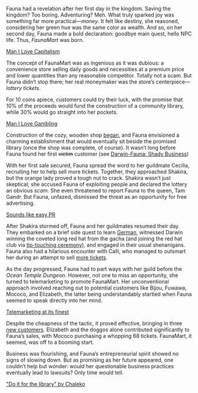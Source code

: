 Fauna had a revelation after her first day in the kingdom. Saving the kingdom? Too boring. Adventuring? Meh. What truly sparked joy was something far more practical—*money*. It felt like destiny, she reasoned, considering her green hue was the same color as wealth. And so, on her second day, Fauna made a bold declaration: goodbye main quest, hello NPC life. Thus, *FaunaMart* was born.

[Man I Love Capitalism](#embed:https://www.youtube.com/live/eUQWfgVwwpo?feature=shared\&t=176)

The concept of FaunaMart was as ingenious as it was dubious: a convenience store selling daily goods and necessities at a premium price and lower quantities than any reasonable competitor. Totally not a scam. But Fauna didn’t stop there; her real moneymaker was the store’s centerpiece—*lottery tickets*.

For 10 coins apiece, customers could try their luck, with the promise that 10% of the proceeds would fund the construction of a community library, while 30% would go straight into her pockets.

[Man I Love Gambling](#embed:https://www.youtube.com/live/eUQWfgVwwpo?t=646)

Construction of the cozy, wooden shop [began](https://www.youtube.com/live/eUQWfgVwwpo?feature=shared\&t=3387), and Fauna envisioned a charming establishment that would eventually sit beside the promised library (once the shop was complete, of course). It wasn’t long before Fauna found her first ~~victim~~ customer (see [Darwin-Fauna: Shady Business](#edge:moom-ceres-fauna-top-1-left-2))

With her first sale secured, Fauna spread the word to her guildmate Cecilia, recruiting her to help sell more tickets. Together, they approached Shakira, but the orange lady proved a tough nut to crack. Shakira wasn’t just skeptical; she accused Fauna of exploiting people and declared the lottery an obvious *scam*. She even threatened to report Fauna to the queen, Tam Gandr. But Fauna, unfazed, dismissed the threat as an opportunity for free advertising.

[Sounds like easy PR](#embed:https://www.youtube.com/live/eUQWfgVwwpo?feature=shared\&t=11970)

After Shakira stormed off, Fauna and her guildmates resumed their day. They embarked on a brief side quest to learn [German](https://www.youtube.com/live/eUQWfgVwwpo?feature=shared\&t=12106), witnessed Darwin winning the coveted long red hat from the gacha (and joining the red hat club via [tip-touching ceremony](https://www.youtube.com/live/eUQWfgVwwpo?feature=shared\&t=13042)), and engaged in their usual shenanigans. Fauna also had a hilarious encounter with Calli, who managed to outsmart her during an attempt to sell [more tickets](https://www.youtube.com/live/eUQWfgVwwpo?feature=shared\&t=13530).

As the day progressed, Fauna had to part ways with her guild before the *Ocean Temple Dungeon*. However, not one to miss an opportunity, she turned to telemarketing to promote FaunaMart. Her unconventional approach involved reaching out to potential customers like Bijou, Fuwawa, Mococo, and Elizabeth, the latter being understandably startled when Fauna seemed to speak directly into her mind.

[Telemarketing at its finest](#embed:https://www.youtube.com/live/eUQWfgVwwpo?t=14874)

Despite the cheapness of the tactic, it proved effective, bringing in three [new customers](https://www.youtube.com/live/eUQWfgVwwpo?feature=shared\&t=15005). Elizabeth and the doggos alone contributed significantly to Fauna’s sales, with Mococo purchasing a whopping 68 tickets. FaunaMart, it seemed, was off to a booming start.

Business was flourishing, and Fauna’s entrepreneurial spirit showed no signs of slowing down. But as promising as her future appeared, one couldn’t help but wonder: would her questionable business practices eventually lead to lawsuits? Only time would tell.

["Do it for the library" by Chaleko](https://x.com/Chalek0/status/1830748696935313524)

